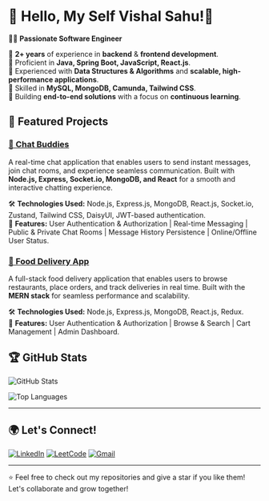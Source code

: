 # 👋 Hello, My Self Vishal Sahu!🚀

👨‍💻 **Passionate Software Engineer**

🔹 **2+ years** of experience in **backend** & **frontend development**.  
🔹 Proficient in **Java, Spring Boot, JavaScript, React.js**.  
🔹 Experienced with **Data Structures & Algorithms** and **scalable, high-performance applications**.  
🔹 Skilled in **MySQL, MongoDB, Camunda, Tailwind CSS**.  
🔹 Building **end-to-end solutions** with a focus on **continuous learning**.  


## 📌 Featured Projects

### [💬 Chat Buddies](https://github.com/VishalSahu18/ChatBuddies)
 
A real-time chat application that enables users to send instant messages, join chat rooms, and experience seamless communication. Built with **Node.js, Express, Socket.io, MongoDB, and React** for a smooth and interactive chatting experience.

🛠 **Technologies Used:** Node.js, Express.js, MongoDB, React.js, Socket.io, Zustand, Tailwind CSS, DaisyUI, JWT-based authentication.  
🚀 **Features:** User Authentication & Authorization | Real-time Messaging | Public & Private Chat Rooms | Message History Persistence | Online/Offline User Status.  

### [🍔 Food Delivery App](https://github.com/VishalSahu18/food-delivery-app)
A full-stack food delivery application that enables users to browse restaurants, place orders, and track deliveries in real time. Built with the **MERN stack** for seamless performance and scalability.

🛠 **Technologies Used:** Node.js, Express.js, MongoDB, React.js, Redux.   
🚀 **Features:**  User Authentication & Authorization | Browse & Search | Cart Management | Admin Dashboard.  

## 🏆 GitHub Stats

![GitHub Stats](https://github-readme-stats.vercel.app/api?username=VishalSahu18&show_icons=true&theme=radical)

![Top Languages](https://github-readme-stats.vercel.app/api/top-langs/?username=VishalSahu18&layout=compact&theme=radical)

---

## 🌍 Let's Connect!

[![LinkedIn](https://img.shields.io/badge/LinkedIn-0A66C2?style=for-the-badge&logo=linkedin&logoColor=white)](https://www.linkedin.com/in/vishal-sahu18/)
[![LeetCode](https://img.shields.io/badge/LeetCode-FE7C4E?style=for-the-badge&logo=leetcode&logoColor=black)](https://leetcode.com/u/VishalSahu18/)
[![Gmail](https://img.shields.io/badge/Gmail-D14836?style=for-the-badge&logo=gmail&logoColor=white)](mailto:vishalsahu1827@gmail.com)


---

⭐️ Feel free to check out my repositories and give a star if you like them! Let's collaborate and grow together!
